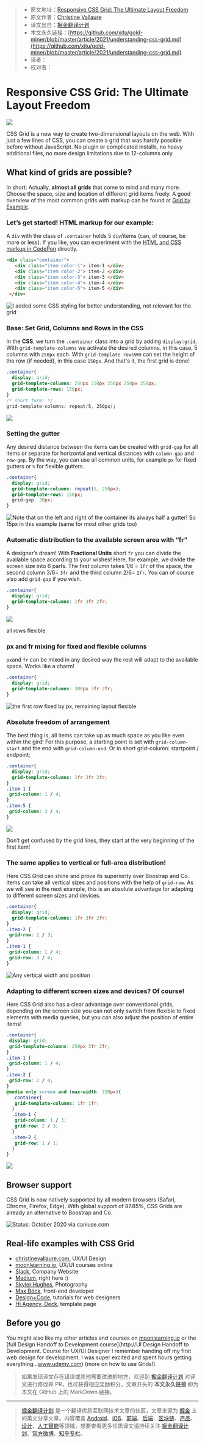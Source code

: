> * 原文地址：[Responsive CSS Grid: The Ultimate Layout Freedom](https://medium.muz.li/understanding-css-grid-ce92b7aa67cb)
> * 原文作者：[Christine Vallaure](https://medium.com/@christinevallaure)
> * 译文出自：[掘金翻译计划](https://github.com/xitu/gold-miner)
> * 本文永久链接：[https://github.com/xitu/gold-miner/blob/master/article/2021/understanding-css-grid.md](https://github.com/xitu/gold-miner/blob/master/article/2021/understanding-css-grid.md)
> * 译者：
> * 校对者：

# Responsive CSS Grid: The Ultimate Layout Freedom

![](https://cdn-images-1.medium.com/max/2800/0*MJfiLHUiFLi5M2sm.png)

CSS Grid is a new way to create two-dimensional layouts on the web. With just a few lines of CSS, you can create a grid that was hardly possible before without JavaScript. No plugin or complicated installs, no heavy additional files, no more design limitations due to 12-columns only.

## What kind of grids are possible?

In short: Actually, **almost all grids** that come to mind and many more. Choose the space, size and location of different grid items freely. A good overview of the most common grids with markup can be found at [Grid by Example](https://gridbyexample.com/examples/).

### Let’s get started! HTML markup for our example:

A `div` with the class of `.container` holds 5 `div`/items (can, of course, be more or less). If you like, you can experiment with the [HTML and CSS markup in CodePen](https://codepen.io/chrisvall/pen/YJJdxQ) directly.

```html
<div class="container">
   <div class="item color-1"> item-1 </div>
   <div class="item color-2"> item-2 </div>
   <div class="item color-3"> item-3 </div>
   <div class="item color-4"> item-4 </div>
   <div class="item color-5"> item-5 </div>
 </div>
```

![I added some CSS styling for better understanding, not relevant for the grid](https://cdn-images-1.medium.com/max/2800/0*lCX1UQBdGhuXCuJl.jpeg)

### Base: Set Grid, Columns and Rows in the CSS

In the **CSS**, we turn the `.container` class into a grid by adding `display:grid`. With `grid-template-columns` we activate the desired columns, in this case, 5 columns with `250px` each. With `grid-template-rows`we can set the height of the row (if needed), in this case `150px`. And that's it, the first grid is done!

```css
.container{
  display: grid;
  grid-template-columns: 250px 250px 250px 250px 250px;
  grid-template-rows: 150px;
}
/* short form: */ 
grid-template-columns: repeat(5, 250px);
```

![](https://cdn-images-1.medium.com/max/2800/0*yYYJTjLzTLzogzyu.jpeg)

### Setting the gutter

Any desired distance between the items can be created with `grid-gap` for all items or separate for horizontal and vertical distances with `column-gap` and `row-gap`. By the way, you can use all common units, for example `px` for fixed gutters or `%` for flexible gutters.

```css
.container{
  display: grid;
  grid-template-columns: repeat(5, 250px);
  grid-template-rows: 150px;
  grid-gap: 30px;
}
```

![Note that on the left and right of the container its always half a gutter! So 15px in this example (same for most other grids too)](https://cdn-images-1.medium.com/max/2800/0*CR0ENpYQu_-fNCuD.png)

### Automatic distribution to the available screen area with “fr”

A designer’s dream! With **Fractional Units** short `fr` you can divide the available space according to your wishes! Here, for example, we divide the screen size into 6 parts. The first column takes 1/6 = `1fr` of the space, the second column 3/6= `3fr` and the third column 2/6= `2fr`. You can of course also add `grid-gap` if you wish.

```css
.container{
  display: grid;
  grid-template-columns: 1fr 3fr 2fr;
}
```

![](https://cdn-images-1.medium.com/max/2980/0*yh7hFOcFs43LM9q8.gif)

all rows flexible

### px and fr mixing for fixed and flexible columns

`px`and `fr` can be mixed in any desired way the rest will adapt to the available space. Works like a charm!

```css
.container{
  display: grid;
  grid-template-columns: 300px 3fr 2fr;
}
```

![the first row fixed by px, remaining layout flexible](https://cdn-images-1.medium.com/max/2000/0*9buHg29Y9pG0bJir.gif)

### Absolute freedom of arrangement

The best thing is, all items can take up as much space as you like even within the gird! For this purpose, a starting point is set with `grid-column-start` and the end with `grid-column-end`. Or in short grid-column: startpoint / endpoint;

```css
.container{
  display: grid;
  grid-template-columns: 1fr 3fr 2fr;
}
.item-1 {
 grid-column: 1 / 4;
}
.item-5 {
 grid-column: 3 / 4;
}
```

![](https://cdn-images-1.medium.com/max/2800/0*fGVZP5_NMbf9UJs3.png)

Don’t get confused by the grid lines, they start at the very beginning of the first item!

### The same applies to vertical or full-area distribution!

Here CSS Grid can shine and prove its superiority over Boostrap and Co. Items can take all vertical sizes and positions with the help of `grid-row`. As we will see in the next example, this is an absolute advantage for adapting to different screen sizes and devices.

```css
.container{
  display: grid;
  grid-template-columns: 1fr 3fr 2fr;
}
.item-2 {
 grid-row: 1 / 3;
}
.item-1 {
 grid-column: 1 / 4;
 grid-row: 3 / 4;
}
```

![Any vertical width and position](https://cdn-images-1.medium.com/max/2800/0*a3fS5-GjETjWhArV.png)

### Adapting to different screen sizes and devices? Of course!

Here CSS Grid also has a clear advantage over conventional grids, depending on the screen size you can not only switch from flexible to fixed elements with media queries, but you can also adjust the position of entire items!

```css
.container{
 display: grid;
 grid-template-columns: 250px 3fr 2fr;
}
.item-1 {
 grid-column: 1 / 4;
}
.item-2 {
 grid-row: 2 / 4;
}
@media only screen and (max-width: 720px){
  .container{
   grid-template-columns: 1fr 1fr;
  } 
  .item-1 {
   grid-column: 1 / 3;
   grid-row: 2 / 3;
  } 
  .item-2 {
   grid-row: 1 / 1;
  }
}
```

![](https://cdn-images-1.medium.com/max/2856/0*zF54G2_cLwYLyNh-.gif)

## Browser support

CSS Grid is now natively supported by all modern browsers (Safari, Chrome, Firefox, Edge). With global support of 87.85%, CSS Grids are already an alternative to Boostrap and Co.

![Status: October 2020 via [caniuse.com](https://caniuse.com/#search=CSS%20Grid)](https://cdn-images-1.medium.com/max/2430/0*JIVUYk-7ASagbEy0.jpeg)

## Real-life examples with CSS Grid

- [christinevallaure.com,](http://www.christinevallaure.com,) UX/UI Design
- [moonlearning.io](https://moonlearning.io/), UX/UI courses online
- [Slack](https://slack.com/intl/de-de/), Company Website
- [Medium](https://medium.com/), right here :)
- [Skyler Hughes](https://photo.skylerhughes.com/), Photography
- [Max Böck](https://mxb.at/), front-end developer
- [Design+Code](https://designcode.io/), tutorials for web designers
- [Hi Agency, Deck](http://www.hi.agency/deck/), template page

## Before you go

You might also like my other articles and courses on [moonlearning.io](https://moonlearning.io/) or the [full Design Handoff to Development course](http://UI Design Handoff to Development. Course for UX/UI Designer I remember handing off my first web design for development. I was super excited and spent hours getting everything…www.udemy.com) (more on how to use Grids!).

> 如果发现译文存在错误或其他需要改进的地方，欢迎到 [掘金翻译计划](https://github.com/xitu/gold-miner) 对译文进行修改并 PR，也可获得相应奖励积分。文章开头的 **本文永久链接** 即为本文在 GitHub 上的 MarkDown 链接。

---

> [掘金翻译计划](https://github.com/xitu/gold-miner) 是一个翻译优质互联网技术文章的社区，文章来源为 [掘金](https://juejin.im) 上的英文分享文章。内容覆盖 [Android](https://github.com/xitu/gold-miner#android)、[iOS](https://github.com/xitu/gold-miner#ios)、[前端](https://github.com/xitu/gold-miner#前端)、[后端](https://github.com/xitu/gold-miner#后端)、[区块链](https://github.com/xitu/gold-miner#区块链)、[产品](https://github.com/xitu/gold-miner#产品)、[设计](https://github.com/xitu/gold-miner#设计)、[人工智能](https://github.com/xitu/gold-miner#人工智能)等领域，想要查看更多优质译文请持续关注 [掘金翻译计划](https://github.com/xitu/gold-miner)、[官方微博](http://weibo.com/juejinfanyi)、[知乎专栏](https://zhuanlan.zhihu.com/juejinfanyi)。
